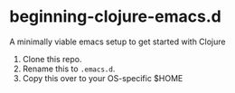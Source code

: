 # beginning-clojure-emacs.d
A minimally viable emacs setup to get started with Clojure

1. Clone this repo.
2. Rename this to `.emacs.d`.
3. Copy this over to your OS-specific $HOME
